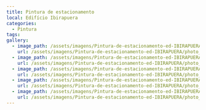 ```yaml
---
title: Pintura de estacionamento 
local: Edifício Ibirapuera
categories:
  - Pintura
tags:
gallery:
  - image_path: /assets/imagens/Pintura-de-estacionamento-ed-IBIRAPUERA/photo_2020-03-12_08-51-24 (2).jpg
    url: /assets/imagens/Pintura-de-estacionamento-ed-IBIRAPUERA/photo_2020-03-12_08-51-24 (2).jpg
  - image_path: /assets/imagens/Pintura-de-estacionamento-ed-IBIRAPUERA/photo_2020-03-12_08-51-24 (3).jpg
    url: /assets/imagens/Pintura-de-estacionamento-ed-IBIRAPUERA/photo_2020-03-12_08-51-24 (3).jpg
  - image_path: /assets/imagens/Pintura-de-estacionamento-ed-IBIRAPUERA/photo_2020-03-12_08-51-24.jpg
    url: /assets/imagens/Pintura-de-estacionamento-ed-IBIRAPUERA/photo_2020-03-12_08-51-24.jpg
  - image_path: /assets/imagens/Pintura-de-estacionamento-ed-IBIRAPUERA/photo_2020-03-12_08-51-25 (2).jpg
    url: /assets/imagens/Pintura-de-estacionamento-ed-IBIRAPUERA/photo_2020-03-12_08-51-25 (2).jpg
  - image_path: /assets/imagens/Pintura-de-estacionamento-ed-IBIRAPUERA/photo_2020-03-12_08-51-25.jpg
    url: /assets/imagens/Pintura-de-estacionamento-ed-IBIRAPUERA/photo_2020-03-12_08-51-25.jpg
---
```

